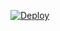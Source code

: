 ﻿[![Deploy](https://www.herokucdn.com/deploy/button.png)](https://dashboard.heroku.com/new?template=https://github.com/gftyhh/redtea)
